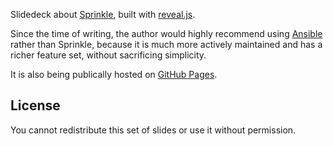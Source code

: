Slidedeck about [Sprinkle](https://github.com/sprinkle-tool/sprinkle), built with [reveal.js](lab.hakim.se/reveal-js/).

Since the time of writing, the author would highly recommend using [Ansible](http://www.ansibleworks.com/) rather than Sprinkle, because it is much more actively maintained and has a richer feature set, without sacrificing simplicity.

It is also being publically hosted on [GitHub Pages](http://fatuhoku.github.com/sprinkle-revealjs-slidedeck/#/).

License
---------
You cannot redistribute this set of slides or use it without permission.
